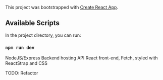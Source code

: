 This project was bootstrapped with [Create React App](https://github.com/facebook/create-react-app).

## Available Scripts

In the project directory, you can run:

### `npm run dev`

NodeJS/Express Backend hosting API
React front-end, Fetch, styled with ReactStrap and CSS

TODO: Refactor
